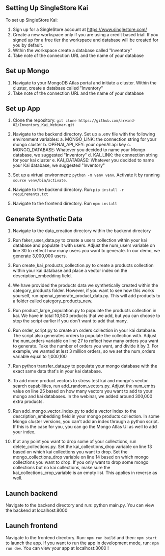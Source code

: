 ## Setting Up SingleStore Kai
To set up SingleStore Kai:

1. Sign up for a SingleStore account at https://www.singlestore.com/
2. Create a new workspace only if you are using a credit based trial. If you signed up for a free tier the workspace and database will be created for you by default.
3. Within the workspace create a database called "Inventory"
4. Take note of the connection URL and the name of your database

## Set up Mongo
1. Navigate to your MongoDB Atlas portal and initiate a cluster. Within the cluster, create a database called "Inventory"
2. Take note of the connection URL and the name of your database

## Set up App
1. Clone the repository: `git clone https://github.com/arvind-02/Inventory_Kai_Webinar.git`
   
2. Navigate to the backend directory. Set up a .env file with the following environment variables:
   a. MONGO_LINK: the connection string for your mongo cluster
   b. OPENAI_API_KEY: your openAI api key
   c. MONGO_DATABASE: Whatever you decided to name your Mongo database, we suggested "Inventory"
   d. KAI_LINK: the connection string for your kai cluster
   e. KAI_DATABASE: Whatever you decided to name your Kai database, we suggested "Inventory"

3. Set up a virtual environment: `python -m venv venv`. Activate it by running `source venv/bin/activate`.
   
4. Navigate to the backend directory. Run `pip install -r requirements.txt`

5. Navigate to the frontend directory. Run `npm install`


## Generate Synthetic Data
1. Navigate to the data_creation directory within the backend directory
   
2. Run faker_user_data.py to create a users collection within your kai database and populate it with users. Adjust the num_users variable on line 30 to reflect how many users you want to generate. In our demo, we generate 3,000,000 users.
   
3. Run create_kai_products_collection.py to create a products collection within your kai database and place a vector index on the description_embedding field.

4. We have provided the products data we synthetically created within the category_products folder. However, if you want to see how this works yourself, run openai_generate_product_data.py. This will add products to a folder called category_products_new.

5. Run product_large_population.py to populate the products collection in kai. We have in total 10,500 products that we add, but you can choose to stop the script earlier if you don't want to add that many.

6. Run order_script.py to create an orders collection in your kai database. The script also generates orders to populate the collection with. Adjust the num_orders variable on line 27 to reflect how many orders you want to generate. Take the number of orders you want, and divide it by 3. For example, we wanted at lest 3 million orders, so we set the num_orders variable equal to 1,000,100

7. Run python transfer_data.py to populate your mongo database with the exact same data that's in your kai database.

8. To add more product vectors to stress test kai and mongo's vector search capabilities, run add_random_vectors.py. Adjust the num_embs value on line 25 based on how many vectors you want to add to your mongo and kai databases. In the webinar, we added around 300,000 extra products.

9. Run add_mongo_vector_index.py to add a vector index to the description_embedding field in your mongo products collection. In some Mongo cluster versions, you can't add an index through a python script. If this is the case for you, you can go the Mongo Atlas UI as well to add your index.

10. If at any point you want to drop some of your collections, run delete_collections.py. Set the kai_collections_drop variable on line 13 based on which kai collections you want to drop. Set the mongo_collections_drop variable on line 14 based on which mongo collections you want to drop. If you only want to drop some mongo collections but no kai collections, make sure the kai_collections_crop_variable is an empty list. This applies in reverse as well.

## Launch backend

Navigate to the backend directory and run: python main.py. You can view the backend at localhost:8000

## Launch frontend

Navigate to the frontend directory. Run: `npm run build` and then: `npm start` to launch the app. If you want to run the app in development mode, run: `npm run dev`. You can view your app at localhost:3000 !
